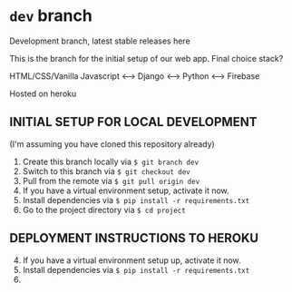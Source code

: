# `dev` branch

Development branch, latest stable releases here

This is the branch for the initial setup of our web app. Final
choice stack?

HTML/CSS/Vanilla Javascript <--> Django <--> Python <--> Firebase

Hosted on heroku

## INITIAL SETUP FOR LOCAL DEVELOPMENT

(I'm assuming you have cloned this repository already)

1. Create this branch locally via `$ git branch dev`
2. Switch to this branch via `$ git checkout dev`
3. Pull from the remote via `$ git pull origin dev`
4. If you have a virtual environment setup, activate it now.
5. Install dependencies via `$ pip install -r requirements.txt`
6. Go to the project directory via `$ cd project`

## DEPLOYMENT INSTRUCTIONS TO HEROKU

4. If you have a virtual environment setup up, activate it now.
5. Install dependencies via `$ pip install -r requirements.txt`
6. 

